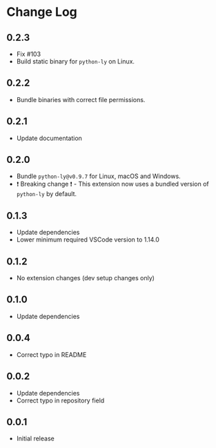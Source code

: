 # Change Log


## 0.2.3
- Fix #103
- Build static binary for `python-ly` on Linux.

## 0.2.2
- Bundle binaries with correct file permissions.

## 0.2.1
- Update documentation

## 0.2.0
- Bundle `python-ly@v0.9.7` for Linux, macOS and Windows.
- :heavy_exclamation_mark: Breaking change :heavy_exclamation_mark: - This extension now uses a bundled version of `python-ly` by default.
## 0.1.3
- Update dependencies
- Lower minimum required VSCode version to 1.14.0

## 0.1.2
- No extension changes (dev setup changes only)

## 0.1.0
- Update dependencies

## 0.0.4
- Correct typo in README

## 0.0.2
- Update dependencies
- Correct typo in repository field

## 0.0.1
- Initial release